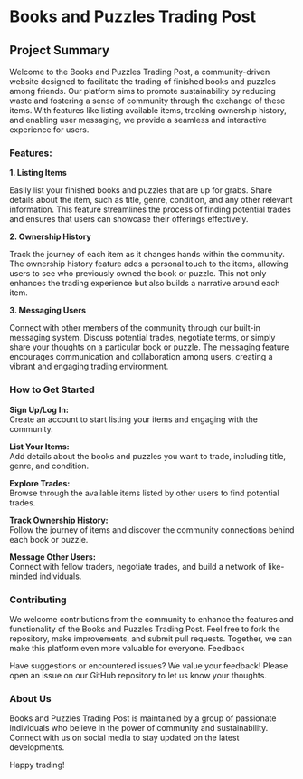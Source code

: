 # Books and Puzzles Trading Post
## Project Summary

Welcome to the Books and Puzzles Trading Post, a community-driven website designed to facilitate the trading of finished books and puzzles among friends. Our platform aims to promote sustainability by reducing waste and fostering a sense of community through the exchange of these items. With features like listing available items, tracking ownership history, and enabling user messaging, we provide a seamless and interactive experience for users.

### Features:
**1. Listing Items**

Easily list your finished books and puzzles that are up for grabs. Share details about the item, such as title, genre, condition, and any other relevant information. This feature streamlines the process of finding potential trades and ensures that users can showcase their offerings effectively.

**2. Ownership History**

Track the journey of each item as it changes hands within the community. The ownership history feature adds a personal touch to the items, allowing users to see who previously owned the book or puzzle. This not only enhances the trading experience but also builds a narrative around each item.

**3. Messaging Users**

Connect with other members of the community through our built-in messaging system. Discuss potential trades, negotiate terms, or simply share your thoughts on a particular book or puzzle. The messaging feature encourages communication and collaboration among users, creating a vibrant and engaging trading environment.

### How to Get Started

**Sign Up/Log In:**        
Create an account to start listing your items and engaging with the community.

**List Your Items:**        
Add details about the books and puzzles you want to trade, including title, genre, and condition.

**Explore Trades:**        
Browse through the available items listed by other users to find potential trades.

**Track Ownership History:**        
Follow the journey of items and discover the community connections behind each book or puzzle.

**Message Other Users:**        
Connect with fellow traders, negotiate trades, and build a network of like-minded individuals.

### Contributing

We welcome contributions from the community to enhance the features and functionality of the Books and Puzzles Trading Post. Feel free to fork the repository, make improvements, and submit pull requests. Together, we can make this platform even more valuable for everyone.
Feedback

Have suggestions or encountered issues? We value your feedback! Please open an issue on our GitHub repository to let us know your thoughts.

### About Us

Books and Puzzles Trading Post is maintained by a group of passionate individuals who believe in the power of community and sustainability. Connect with us on social media to stay updated on the latest developments.

Happy trading!
